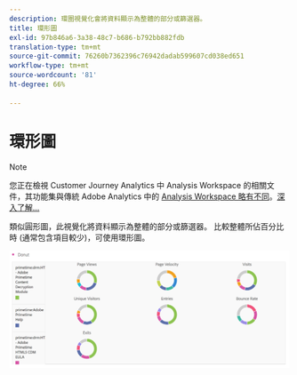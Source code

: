 ```yaml
---
description: 環圈視覺化會將資料顯示為整體的部分或篩選器。
title: 環形圖
exl-id: 97b846a6-3a38-48c7-b686-b792bb882fdb
translation-type: tm+mt
source-git-commit: 76260b7362396c76942dadab599607cd038ed651
workflow-type: tm+mt
source-wordcount: '81'
ht-degree: 66%

---
```


# 環形圖

>[!NOTE]
>
>您正在檢視 Customer Journey Analytics 中 Analysis Workspace 的相關文件，其功能集與傳統 Adobe Analytics 中的 [Analysis Workspace 略有不同](https://docs.adobe.com/content/help/zh-Hant/analytics/analyze/analysis-workspace/home.html)。[深入了解...](/help/getting-started/cja-aa.md)

類似圓形圖，此視覺化將資料顯示為整體的部分或篩選器。 比較整體所佔百分比時 (通常包含項目較少)，可使用環形圖。

![](assets/donut.png)
